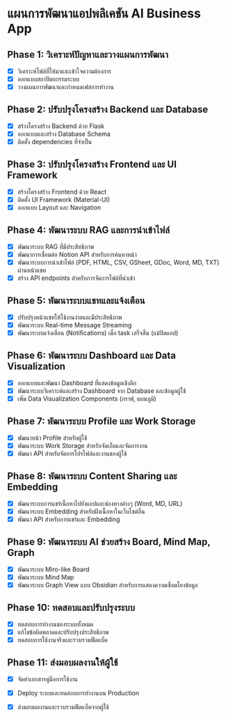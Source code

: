 # แผนการพัฒนาแอปพลิเคชัน AI Business App

## Phase 1: วิเคราะห์ปัญหาและวางแผนการพัฒนา
- [x] วิเคราะห์ไฟล์ที่ให้มาและเข้าใจความต้องการ
- [x] ออกแบบสถาปัตยกรรมระบบ
- [x] วางแผนการพัฒนาและกำหนดเฟสการทำงาน

## Phase 2: ปรับปรุงโครงสร้าง Backend และ Database
- [x] สร้างโครงสร้าง Backend ด้วย Flask
- [x] ออกแบบและสร้าง Database Schema
- [x] ติดตั้ง dependencies ที่จำเป็น

## Phase 3: ปรับปรุงโครงสร้าง Frontend และ UI Framework
- [x] สร้างโครงสร้าง Frontend ด้วย React
- [x] ติดตั้ง UI Framework (Material-UI)
- [x] ออกแบบ Layout และ Navigation

## Phase 4: พัฒนาระบบ RAG และการนำเข้าไฟล์
- [x] พัฒนาระบบ RAG ที่มีประสิทธิภาพ
- [x] พัฒนาการเชื่อมต่อ Notion API สำหรับการค้นหาหน้า
- [x] พัฒนาระบบการนำเข้าไฟล์ (PDF, HTML, CSV, GSheet, GDoc, Word, MD, TXT) ผ่านหน้าแชท
- [x] สร้าง API endpoints สำหรับการจัดการไฟล์ที่นำเข้า

## Phase 5: พัฒนาระบบแชทและแจ้งเตือน
- [x] ปรับปรุงหน้าแชทให้ใช้งานง่ายและมีประสิทธิภาพ
- [x] พัฒนาระบบ Real-time Message Streaming
- [x] พัฒนาระบบแจ้งเตือน (Notifications) เมื่อ task เสร็จสิ้น (แม้ปิดแอป)

## Phase 6: พัฒนาระบบ Dashboard และ Data Visualization
- [x] ออกแบบและพัฒนา Dashboard ที่แสดงข้อมูลเชิงลึก
- [x] พัฒนาระบบวิเคราะห์และสร้าง Dashboard จาก Database และข้อมูลผู้ใช้
- [x] เพิ่ม Data Visualization Components (กราฟ, แผนภูมิ)

## Phase 7: พัฒนาระบบ Profile และ Work Storage
- [x] พัฒนาหน้า Profile สำหรับผู้ใช้
- [x] พัฒนาระบบ Work Storage สำหรับจัดเก็บและจัดการงาน
- [x] พัฒนา API สำหรับจัดการโปรไฟล์และงานของผู้ใช้

## Phase 8: พัฒนาระบบ Content Sharing และ Embedding
- [x] พัฒนาระบบการแชร์เนื้อหาไปยังแอปและช่องทางต่างๆ (Word, MD, URL)
- [x] พัฒนาระบบ Embedding สำหรับฝังเนื้อหาในเว็บไซต์อื่น
- [x] พัฒนา API สำหรับการแชร์และ Embedding

## Phase 9: พัฒนาระบบ AI ช่วยสร้าง Board, Mind Map, Graph
- [x] พัฒนาระบบ Miro-like Board
- [x] พัฒนาระบบ Mind Map
- [x] พัฒนาระบบ Graph View แบบ Obsidian สำหรับการแสดงความเชื่อมโยงข้อมูล

## Phase 10: ทดสอบและปรับปรุงระบบ
- [x] ทดสอบการทำงานของระบบทั้งหมด
- [x] แก้ไขข้อผิดพลาดและปรับปรุงประสิทธิภาพ
- [x] ทดสอบการใช้งานจริงและรวบรวมฟีดแบ็ค

## Phase 11: ส่งมอบผลงานให้ผู้ใช้
- [x] จัดทำเอกสารคู่มือการใช้งาน
- [x] Deploy ระบบและทดสอบการทำงานบน Production
- [x] ส่งมอบผลงานและรวบรวมฟีดแบ็คจากผู้ใช้

